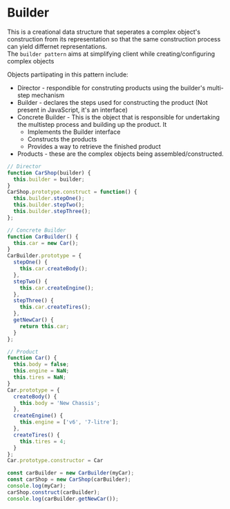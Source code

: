 # Builder

This is a creational data structure that seperates a complex object's construction from its representation so that the same construction process can yield differnet representations.  
The `builder pattern` aims at simplifying client while creating/configuring complex objects

Objects partiipating in this pattern include:

- Director - respondible for construting products using the builder's multi-step mechanism
- Builder - declares the steps used for constructing the product (Not present in JavaScript, it's an interface)
- Concrete Builder - This is the object that is responsible for undertaking the multistep process and building up the product. It
  - Implements the Builder interface
  - Constructs the products
  - Provides a way to retrieve the finished product
- Products - these are the complex objects being assembled/constructed.

```js
// Director
function CarShop(builder) {
  this.builder = builder;
}
CarShop.prototype.construct = function() {
  this.builder.stepOne();
  this.builder.stepTwo();
  this.builder.stepThree();
};

// Concrete Builder
function CarBuilder() {
  this.car = new Car();
}
CarBuilder.prototype = {
  stepOne() {
    this.car.createBody();
  },
  stepTwo() {
    this.car.createEngine();
  },
  stepThree() {
    this.car.createTires();
  },
  getNewCar() {
    return this.car;
  }
};

// Product
function Car() {
  this.body = false;
  this.engine = NaN;
  this.tires = NaN;
}
Car.prototype = {
  createBody() {
    this.body = 'New Chassis';
  },
  createEngine() {
    this.engine = ['v6', '7-litre'];
  },
  createTires() {
    this.tires = 4;
  }
};
Car.prototype.constructor = Car

const carBuilder = new CarBuilder(myCar);
const carShop = new CarShop(carBuilder);
console.log(myCar);
carShop.construct(carBuilder);
console.log(carBuilder.getNewCar());
```
